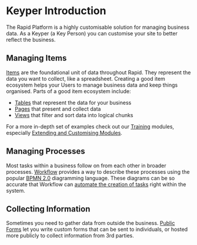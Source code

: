# Keyper Introduction

The Rapid Platform is a highly customisable solution for managing business data. As a Keyper (a Key Person) you can customise your site to better reflect the business. 

## Managing Items

[Items](/docs/Rapid/4-Keyper%20Manual/2-Designer/1-Tables/1-all-about-tables-in-designer/1-all-about-tables-in-designer.md) are the foundational unit of data throughout Rapid. They represent the data you want to collect, like a spreadsheet. Creating a good item ecosystem helps your Users to manage business data and keep things organised. Parts of a good item ecosystem include:
- [Tables](/docs/Rapid/4-Keyper%20Manual/2-Designer/1-Tables/1-all-about-tables-in-designer/1-all-about-tables-in-designer.md) that represent the data for your business
- [Pages](/docs/Rapid/4-Keyper%20Manual/2-Designer/2-Pages/1-all-about-pages-in-designer.md) that present and collect data
- [Views](/docs/Rapid/3-User%20Manual/2-Explorer/4-Views/1-Views-Overview/1-Views-Overview.md) that filter and sort data into logical chunks

For a more in-depth set of examples check out our <a href="https://docs.rapidplatform.com/training">Training</a> modules, especially <a href="https://docs.rapidplatform.com/training/Extending%20and%20Customising%20Modules">Extending and Customising Modules</a>.

## Managing Processes

Most tasks within a business follow on from each other in broader processes. [Workflow](/docs/Rapid/4-Keyper%20Manual/3-Workflow/1-overview/1-overview.md) provides a way to describe these processes using the popular [BPMN 2.0](https://camunda.com/bpmn/) diagramming language. These diagrams can be so accurate that Workflow can [automate the creation of tasks](/docs/Rapid/4-Keyper%20Manual/3-Workflow/1-overview/1-overview.md) right within the system.

## Collecting Information

Sometimes you need to gather data from outside the business. [Public Forms](/docs/Rapid/4-Keyper%20Manual/4-Adaptive%20Designer/2-How%20to%20create%20a%20new%20Adaptive%20Document%20Form/2-How%20to%20create%20a%20new%20Adaptive%20Document%20Form.md) let you write custom forms that can be sent to individuals, or hosted more publicly to collect information from 3rd parties.